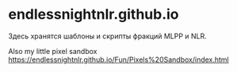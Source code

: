 # endlessnightnlr.github.io

Здесь хранятся шаблоны и скрипты фракций MLPP и NLR.

Also my little pixel sandbox https://endlessnightnlr.github.io/Fun/Pixels%20Sandbox/index.html
